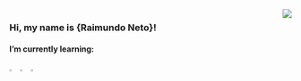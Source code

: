 <!--
**raimundonetoo/raimundonetoo** is a ✨ _special_ ✨ repository because its `README.md` (this file) appears on your GitHub profile.

Here are some ideas to get you started:

- 🔭 I’m currently working on ...
- 🌱 I’m currently learning ...
- 👯 I’m looking to collaborate on ...
- 🤔 I’m looking for help with ...
- 💬 Ask me about ...
- 📫 How to reach me: ...
- 😄 Pronouns: ...
- ⚡ Fun fact: ...
-->
<img align='right' src="https://github-readme-stats.vercel.app/api?username=raimundonetoo&theme=dracula&show_icons=true&title_color=ffffff">

### Hi, my name is {Raimundo Neto}!
#### I’m currently learning:
<span> <img src="https://img.icons8.com/?size=100&id=20909&format=png&color=000000" alt="HTML5" width="3%" height-="2%"  /> </span>
<span> <img src="https://github.com/user-attachments/assets/2d2895f8-8918-4743-a6b6-d23095120ace" alt="CSS3" width="3%" height-="2%" /> </span>
<span> <img src="https://github-production-user-asset-6210df.s3.amazonaws.com/134097422/363208994-7852c373-1267-4425-8a1c-515cfaf453f7.png?X-Amz-Algorithm=AWS4-HMAC-SHA256&X-Amz-Credential=AKIAVCODYLSA53PQK4ZA%2F20240830%2Fus-east-1%2Fs3%2Faws4_request&X-Amz-Date=20240830T142818Z&X-Amz-Expires=300&X-Amz-Signature=ada931d60e3914de56cee0650b33e60005fe65feabe2aef721362e05f001fb80&X-Amz-SignedHeaders=host&actor_id=134097422&key_id=0&repo_id=849892496" alt="PHP" width="3%" height-="2%"  /></span> 






